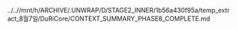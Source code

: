 ../..//mnt/h/ARCHIVE/.UNWRAP/D/STAGE2_INNER/1b56a430f95a/temp_extract_8월7일/DuRiCore/CONTEXT_SUMMARY_PHASE8_COMPLETE.md